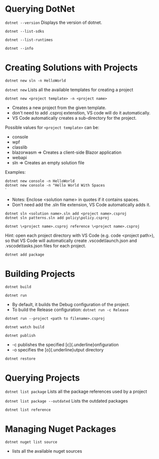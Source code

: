 # Querying DotNet

`dotnet --version`
Displays the version of dotnet.


`dotnet --list-sdks`

`dotnet --list-runtimes`

`dotnet --info`

# Creating Solutions with Projects

`dotnet new sln -n HelloWorld`

`dotnet new`
Lists all the available templates for creating a project

`dotnet new <project template> -n <project name>`
* Creates a new project from the given template.
* don\'t need to add .csproj extenstion, VS code will do it automatically.
* VS Code automatically creates a sub-directory for the project.

Possible values for `<project template>` can be:
* console
* wpf
* classlib
* blazorwasm =>  Creates a client-side Blazor application
* webapi
* sln => Creates an empty solution file

Examples:

`dotnet new console -n HelloWorld`\
`dotnet new console -n "Hello World With Spaces`\
`
* Notes: Enclose \<solution name> in quotes if it contains spaces.
* Don't need add the .sln file extension, VS Code automatically adds it.



`dotnet sln <solution name>.sln add <project name>.csproj`\
`dotnet sln patterns.sln add policy\policy.csproj`

`dotnet \<project name>.csproj reference \<project name>.csproj`

Hint: open each project directory with VS Code (e.g. code \<project
path>), so that VS Code will automatically create .vscode\\launch.json
and .vscode\\tasks.json files for each project.

`dotnet add package`

# Building Projects

`dotnet build`

`dotnet run`
* By default, it builds the Debug configuration of the project.
* To build the Release configuration: `dotnet run -c Release`

`dotnet run --project <path to filename>.csproj`

`dotnet watch build`

`dotnet publish`
* -c publishes the specified [c]{.underline}onfiguration
* -o specifies the [o]{.underline}utput directory

`dotnet restore`


# Querying Projects

`dotnet list package`
Lists all the package references used by a project

`dotnet list package --outdated`
Lists the outdated packages

`dotnet list reference`


# Managing Nuget Packages
`dotnet nuget list source`
- lists all the available nuget sources

